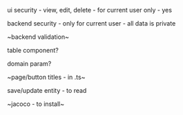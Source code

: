 ui security - view, edit, delete - for current user only - yes

backend security - only for current user - all data is private

~backend validation~

table component?

domain param?

~page/button titles - in .ts~

save/update entity - to read

~jacoco - to install~
